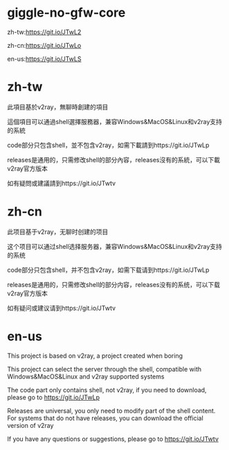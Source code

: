 # giggle-no-gfw-core

zh-tw:https://git.io/JTwL2

zh-cn:https://git.io/JTwLo

en-us:https://git.io/JTwLS


# zh-tw

此項目基於v2ray，無聊時創建的項目

這個項目可以通過shell選擇服務器，兼容Windows&MacOS&Linux和v2ray支持的系統

code部分只包含shell，並不包含v2ray，如需下載請到https://git.io/JTwLp

releases是通用的，只需修改shell的部分內容，releases沒有的系統，可以下載v2ray官方版本

如有疑問或建議請到https://git.io/JTwtv


# zh-cn

此项目基于v2ray，无聊时创建的项目

这个项目可以通过shell选择服务器，兼容Windows&MacOS&Linux和v2ray支持的系统

code部分只包含shell，并不包含v2ray，如需下载请到https://git.io/JTwLp

releases是通用的，只需修改shell的部分内容，releases没有的系统，可以下载v2ray官方版本

如有疑问或建议请到https://git.io/JTwtv

# en-us

This project is based on v2ray, a project created when boring

This project can select the server through the shell, compatible with Windows&MacOS&Linux and v2ray supported systems

The code part only contains shell, not v2ray, if you need to download, please go to https://git.io/JTwLp

Releases are universal, you only need to modify part of the shell content. For systems that do not have releases, you can download the official version of v2ray

If you have any questions or suggestions, please go to https://git.io/JTwtv
